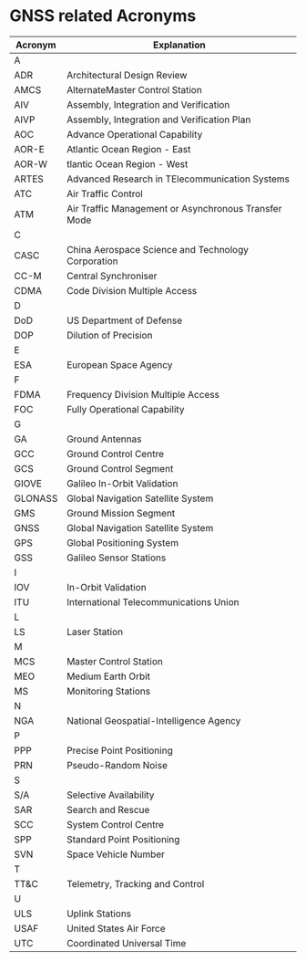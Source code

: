 # GNSS related Acronyms
|Acronym|Explanation|
|-------|-----------|
|A||
|ADR|Architectural Design Review|
|AMCS|AlternateMaster Control Station|
|AIV|Assembly, Integration and Verification|
|AIVP|Assembly, Integration and Verification Plan|
|AOC|Advance Operational Capability|
|AOR-E|Atlantic Ocean Region - East|
|AOR-W|tlantic Ocean Region - West|
|ARTES|Advanced Research in TElecommunication Systems|
|ATC|Air Traffic Control|
|ATM|Air Traffic Management or Asynchronous Transfer Mode|
|C||
|CASC|China Aerospace Science and Technology Corporation|
|CC-M|Central Synchroniser|
|CDMA|Code Division Multiple Access|
|D||
|DoD|US Department of Defense|
|DOP|Dilution of Precision|
|E||
|ESA|European Space Agency|
|F||
|FDMA|Frequency Division Multiple Access|
|FOC|Fully Operational Capability|
|G||
|GA|Ground Antennas|
|GCC|Ground Control Centre|
|GCS|Ground Control Segment|
|GIOVE|Galileo In-Orbit Validation|
|GLONASS|Global Navigation Satellite System|
|GMS|Ground Mission Segment|
|GNSS|Global Navigation Satellite System|
|GPS|Global Positioning System|
|GSS|Galileo Sensor Stations|
|I||
|IOV|In-Orbit Validation|
|ITU|International Telecommunications Union|
|L||
|LS|Laser Station|
|M||
|MCS|Master Control Station|
|MEO|Medium Earth Orbit|
|MS|Monitoring Stations|
|N||
|NGA|National Geospatial-Intelligence Agency|
|P||
|PPP|Precise Point Positioning|
|PRN|Pseudo-Random Noise|
|S||
|S/A|Selective Availability|
|SAR|Search and Rescue|
|SCC|System Control Centre|
|SPP|Standard Point Positioning|
|SVN|Space Vehicle Number|
|T||
|TT&C|Telemetry, Tracking and Control|
|U||
|ULS|Uplink Stations|
|USAF|United States Air Force|
|UTC|Coordinated Universal Time|
